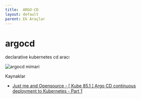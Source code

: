 ```yaml
---
title:  ARGO-CD
layout: default
parent: Ek Araçlar
---
```


# argocd

declarative kubernetes cd aracı

![argocd mimari](/kaynaklar/argo-cd-mimari.png)

Kaynaklar
* [ Just me and Opensource - [ Kube 85.1 ] Argo CD continuous deployment to Kubernetes - Part 1 ](https://www.youtube.com/watch?v=HX24uMKmJRw&list=PL34sAs7_26wMW4bWKnMIfEd87aPuw75by)


